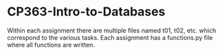 # CP363-Intro-to-Databases
Within each assignment there are multiple files named t01, t02, etc. which correspond to the various tasks. Each assignment has a functions.py file where all functions are written.
